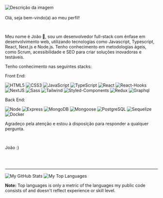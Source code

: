 ![Descrição da imagem](https://i.imgur.com/A1TU9MT.png)
<br/>
<br/>
Olá, seja bem-vindo(a) ao meu perfil!

 <br/>

Meu nome é João 👋, sou um desenvolvedor full-stack com ênfase em desenvolvimento web, utilizando tecnologias como Javascript, Typescript, React, Next.js e Node.js. Tenho conhecimento em metodologias ágeis, como Scrum, acessibilidade e SEO para criar soluções inovadoras e testáveis.

Tenho conhecimento nas seguintes stacks:

Front End:

![HTML5](https://img.shields.io/badge/HTML-20232A?style=for-the-badge&logo=html5&logoColor=239120)
![CSS3](https://img.shields.io/badge/-CSS3-20232A?style=for-the-badge&logo=css3&logoColor=1572B6)
![JavaScript](https://img.shields.io/badge/JavaScript-20232A?style=for-the-badge&logo=javascript&logoColor=F7DF1E)
![TypeScript](https://img.shields.io/badge/TypeScript-20232A?style=for-the-badge&logo=typescript&logoColor=007ACC)
![React](https://img.shields.io/badge/React-20232A?style=for-the-badge&logo=react&logoColor=61DAFB)
![React-Hooks](https://img.shields.io/badge/React_Hooks-20232A?style=for-the-badge&logo=react-hooks&logoColor=61DAFB)
![NextJS](https://img.shields.io/badge/-NextJS-20232A?style=for-the-badge&logo=r=nextdotjs&logoColor=ffffff)
![Sass](https://img.shields.io/badge/Sass-20232A?style=for-the-badge&logo=sass&logoColor=CC6699)
![Tailwind](https://img.shields.io/badge/Tailwind_CSS-20232A?style=for-the-badge&logo=tailwind-css&logoColor=38B2AC?)
![Styled-Components](https://img.shields.io/badge/Styled_Components-20232A?style=for-the-badge&logo=styled-components&logoColor=38B2AC?)
![Redux](https://img.shields.io/badge/Redux-20232A?style=for-the-badge&logo=redux&logoColor=593D88)
![Graphql](https://img.shields.io/badge/Graphql-20232A?style=for-the-badge&logo=graphql&logoColor=CC6699)

Back End:

![Node](https://img.shields.io/badge/Node.js-20232A?style=for-the-badge&logo=node.js&logoColor=43853D)
![Express](https://img.shields.io/badge/Express.js-20232A?style=for-the-badge)
![MongoDB](https://img.shields.io/badge/MongoDB-20232A?style=for-the-badge&logo=mongodb&logoColor=4EA94B)
![Mongoose](https://img.shields.io/badge/Mongoose-20232A?style=for-the-badge&logo=mongoose&logoColor=4EA94B)
![PostgreSQL](https://img.shields.io/badge/PostgreSQL-20232A?style=for-the-badge&logo=postgresql&logoColor=316192)
![Sequelize](https://img.shields.io/badge/Sequelize-20232A?style=for-the-badge&logo=sequelize&logoColor=316192)
![Docker](https://img.shields.io/badge/Docker-20232A?style=for-the-badge&logo=docker&logoColor=316192)
<br/>

Agradeço pela atenção e estou à disposição para responder a qualquer pergunta.

<br/>

João :)

<br/>
<br/>

<hr>

![My GitHub Stats](https://github-readme-stats.vercel.app/api?username=joaotelesk&show_icons=true&count_private=true&theme=react&hide_border=true&bg_color=0D1117&card_width=400)
![My Top Languages](https://github-readme-stats.vercel.app/api/top-langs/?username=joaotelesk&langs_count=8&count_private=true&layout=compact&theme=react&hide_border=true&bg_color=0D1117)

<b>Note:</b> Top languages is only a metric of the languages my public code consists of and doesn't reflect experience or skill level.
